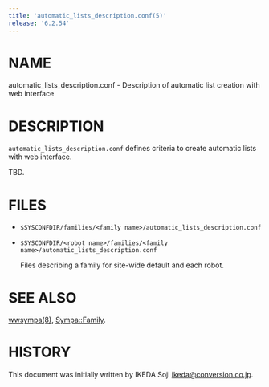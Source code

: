 ```yaml
---
title: 'automatic_lists_description.conf(5)'
release: '6.2.54'
---
```


# NAME

automatic\_lists\_description.conf -
Description of automatic list creation with web interface

# DESCRIPTION

`automatic_lists_description.conf` defines criteria to create automatic
lists with web interface.

TBD.

# FILES

- `$SYSCONFDIR/families/<family name>/automatic_lists_description.conf`
- `$SYSCONFDIR/<robot name>/families/<family name>/automatic_lists_description.conf`

    Files describing a family for site-wide default and each robot.

# SEE ALSO

[wwsympa(8)](./wwsympa.8.md),
[Sympa::Family](./Sympa-Family.3.md).

# HISTORY

This document was initially written by IKEDA Soji <ikeda@conversion.co.jp>.
